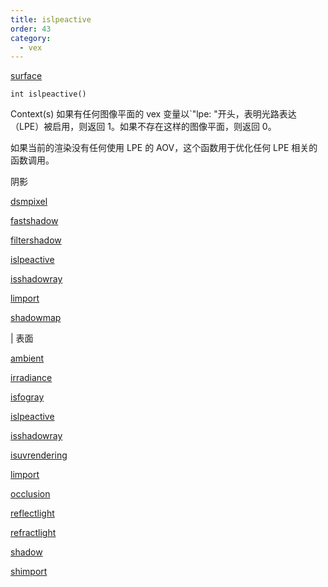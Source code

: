 ```yaml
---
title: islpeactive
order: 43
category:
  - vex
---
```


[surface](../contexts/surface.html)

`int islpeactive()`

Context(s) 如果有任何图像平面的 vex 变量以`"lpe: "开头，表明光路表达（LPE）被启用，则返回 1。如果不存在这样的图像平面，则返回 0。

如果当前的渲染没有任何使用 LPE 的 AOV，这个函数用于优化任何 LPE 相关的函数调用。

阴影

[dsmpixel](dsmpixel.html)

[fastshadow](fastshadow.html)

[filtershadow](filtershadow.html)

[islpeactive](islpeactive.html)

[isshadowray](isshadowray.html)

[limport](limport.html)

[shadowmap](shadowmap.html)

| 表面

[ambient](ambient.html)

[irradiance](irradiance.html)

[isfogray](isfogray.html)

[islpeactive](islpeactive.html)

[isshadowray](isshadowray.html)

[isuvrendering](isuvrendering.html)

[limport](limport.html)

[occlusion](occlusion.html)

[reflectlight](reflectlight.html)

[refractlight](refractlight.html)

[shadow](shadow.html)

[shimport](shimport.html)
